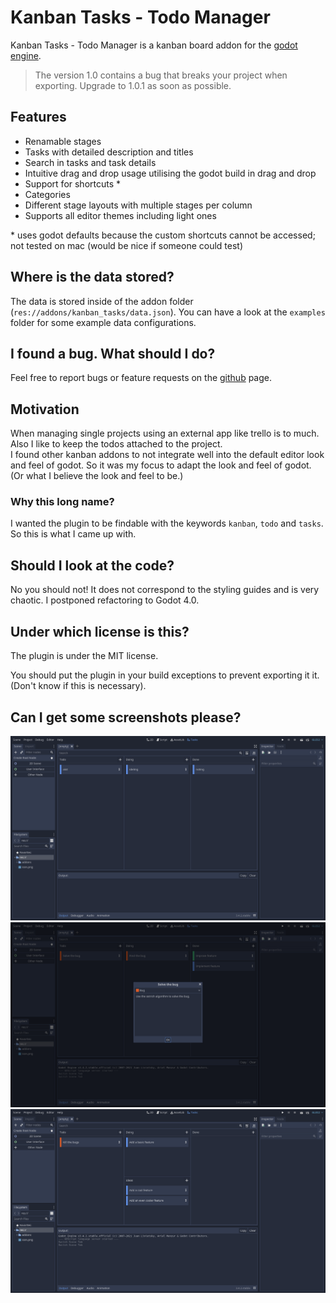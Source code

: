 # Kanban Tasks - Todo Manager
Kanban Tasks - Todo Manager is a kanban board addon for the [godot engine](https://godotengine.org).

>The version 1.0 contains a bug that breaks your project when exporting. Upgrade to 1.0.1 as soon as possible.

## Features
- Renamable stages
- Tasks with detailed description and titles
- Search in tasks and task details
- Intuitive drag and drop usage utilising the godot build in drag and drop
- Support for shortcuts \*
- Categories
- Different stage layouts with multiple stages per column
- Supports all editor themes including light ones

\* uses godot defaults because the custom shortcuts cannot be accessed; not tested on mac (would be nice if someone could test)

## Where is the data stored?
The data is stored inside of the addon folder (`res://addons/kanban_tasks/data.json`).
You can have a look at the `examples` folder for some example data configurations.

## I found a bug. What should I do?
Feel free to report bugs or feature requests on the [github](https://github.com/HolonProduction/godot_kanban_tasks) page.

## Motivation
When managing single projects using an external app like trello is to much. Also I like to keep the todos attached to the project.  
I found other kanban addons to not integrate well into the default editor look and feel of godot. So it was my focus to adapt the look and feel of godot. (Or what I believe the look and feel to be.)

### Why this long name?
I wanted the plugin to be findable with the keywords `kanban`, `todo` and `tasks`. So this is what I came up with.

## Should I look at the code?
No you should not! It does not correspond to the styling guides and is very chaotic. I postponed refactoring to Godot 4.0.

## Under which license is this?
The plugin is under the MIT license.  

You should put the plugin in your build exceptions to prevent exporting it it. (Don't know if this is necessary).

## Can I get some screenshots please?
![screenshot](https://raw.githubusercontent.com/HolonProduction/godot_kanban_tasks/master/images/screenshot1.png)
![screenshot](https://raw.githubusercontent.com/HolonProduction/godot_kanban_tasks/master/images/screenshot2.png)
![screenshot](https://raw.githubusercontent.com/HolonProduction/godot_kanban_tasks/master/images/screenshot3.png)
